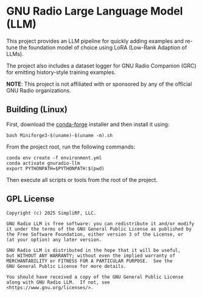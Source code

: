 # GNU Radio Large Language Model (LLM)

This project provides an LLM pipeline for quickly adding examples and re-tune
the foundation model of choice using LoRA (Low-Rank Adaption of LLMs).

The project also includes a dataset logger for GNU Radio Companion (GRC)
for emitting history-style training examples.

**NOTE**: This project is not affiliated with or sponsored by any of the
official GNU Radio organizations.

## Building (Linux)

First, download the [conda-forge](https://conda-forge.org/download/)
installer and then install it using:
```
bash Miniforge3-$(uname)-$(uname -m).sh
```

From the project root, run the following commands:
```
conda env create -f environment.yml
conda activate gnuradio-llm
export PYTHONPATH=$PYTHONPATH:$(pwd)
```

Then execute all scripts or tools from the root of the project.

## GPL License
```
Copyright (c) 2025 SimpliRF, LLC.

GNU Radio LLM is free software: you can redistribute it and/or modify
it under the terms of the GNU General Public License as published by
the Free Software Foundation, either version 3 of the License, or
(at your option) any later version.

GNU Radio LLM is distributed in the hope that it will be useful,
but WITHOUT ANY WARRANTY; without even the implied warranty of
MERCHANTABILITY or FITNESS FOR A PARTICULAR PURPOSE.  See the
GNU General Public License for more details.

You should have received a copy of the GNU General Public License
along with GNU Radio LLM.  If not, see <https://www.gnu.org/licenses/>.
```
